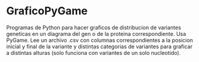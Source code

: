 # GraficoPyGame
Programas de Python para hacer graficos de distribucion de variantes geneticas en un diagrama del gen o de la proteina correspondiente.
Usa PyGame.
Lee un archivo .csv con columnas correspondientes a la posicion inicial y final de la variante y distintas categorias de variantes para graficar a distintas alturas (solo funciona con variantes de un solo nucleotido).
